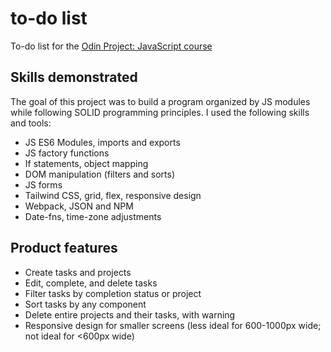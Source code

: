 # to-do list

To-do list for the <a href="https://www.theodinproject.com/lessons/node-path-javascript-todo-list">Odin Project: JavaScript course</a>

## Skills demonstrated

The goal of this project was to build a program organized by JS modules while following SOLID programming principles. I used the following skills and tools:

- JS ES6 Modules, imports and exports
- JS factory functions
- If statements, object mapping
- DOM manipulation (filters and sorts)
- JS forms
- Tailwind CSS, grid, flex, responsive design
- Webpack, JSON and NPM
- Date-fns, time-zone adjustments

## Product features

- Create tasks and projects
- Edit, complete, and delete tasks
- Filter tasks by completion status or project
- Sort tasks by any component
- Delete entire projects and their tasks, with warning
- Responsive design for smaller screens (less ideal for 600-1000px wide; not ideal for <600px wide)